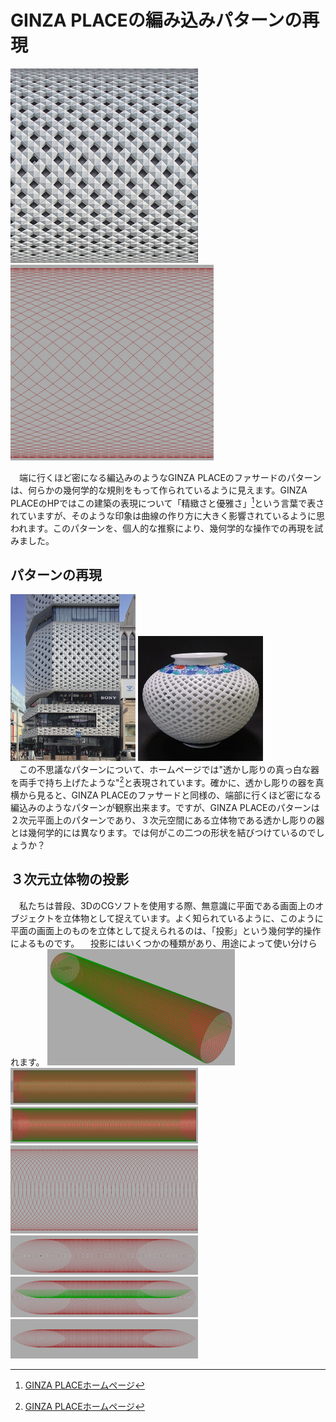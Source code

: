 # GINZA PLACEの編み込みパターンの再現
<img width="300" alt="facade" src="images/GINZA.pic_facade.png"> <img width="325" alt="pattern" src="images/GINZA.ghPattern.png"><br>

　端に行くほど密になる編込みのようなGINZA PLACEのファサードのパターンは、何らかの幾何学的な規則をもって作られているように見えます。GINZA PLACEのHPではこの建築の表現について「精緻さと優雅さ」[^1]という言葉で表されていますが、そのような印象は曲線の作り方に大きく影響されているように思われます。このパターンを、個人的な推察により、幾何学的な操作での再現を試みました。<br>
## パターンの再現
<img width="200" alt="ginzaplace" src="images/GINZAPLACE.jpg"> <img width="200" alt="sukasi" src="images/sukasi.png"><br>
　この不思議なパターンについて、ホームページでは"透かし彫りの真っ白な器を両手で持ち上げたような"[^1]と表現されています。確かに、透かし彫りの器を真横から見ると、GINZA PLACEのファサードと同様の、端部に行くほど密になる編込みのようなパターンが観察出来ます。ですが、GINZA PLACEのパターンは２次元平面上のパターンであり、３次元空間にある立体物である透かし彫りの器とは幾何学的には異なります。では何がこの二つの形状を結びつけているのでしょうか？<br>
 
 ## ３次元立体物の投影
　私たちは普段、3DのCGソフトを使用する際、無意識に平面である画面上のオブジェクトを立体物として捉えています。よく知られているように、このように平面の画面上のものを立体として捉えられるのは、「投影」という幾何学的操作によるものです。
　投影にはいくつかの種類があり、用途によって使い分けられます。 
<img width="300" alt="perspective" src="images/perspective_cut_cilinder.png"><br>
<img width="300" alt="front" src="images/front_cut_cilinder.png"><br>
<img width="300" alt="over" src="images/over_cut_cilinder.png"><br>
<img width="300" alt="seriese1" src="images/ellipse_seriese.png"><br>
<img width="300" alt="seriese" src="images/ellipse_seriese_focus.png"><br>
<img width="300" alt="mirror1" src="images/mirror_elipse_1.png"><br>
<img width="300" alt="mirror" src="images/mirror_elipse_finish.png"><br>
 [^1]: [GINZA PLACEホームページ](https://ginzaplace.jp/about/)
